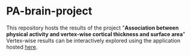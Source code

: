 # PA-brain-project

This repository hosts the results of the project "**Association between physical activity and vertex-wise cortical thickness and surface area**"
Vertex-wise results can be interactively explored using the application hosted [here]().
